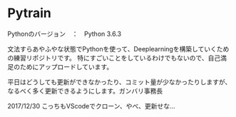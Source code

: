 # Pytrain

Pythonのバージョン　：　Python 3.6.3

文法すらあやふやな状態でPythonを使って、Deeplearningを構築していくための練習リポジトリです。
特にすごいことをしているわけでもないので、自己満足のためにアップロードしています。

平日はどうしても更新ができなかったり、コミット量が少なかったりしますが、なるべく多く更新できるようにします。ガンバリ事務長

2017/12/30 こっちもVScodeでクローン、やべ、更新せな...
